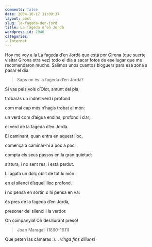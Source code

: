```yaml
---
comments: false
date: 2004-10-17 11:09:37
layout: post
slug: la-fageda-den-jord
title: La fageda d’en Jordà
wordpress_id: 2040
categories:
- Internet
---
```


Hoy me voy a la La fageda d’en Jordà que está por Girona (que suerte visitar Girona otra vez) todo el día a sacar fotos de ese lugar que me recomendaron mucho. Salimos unos cuantos bloguers para esa zona a pasar el día.





> Saps on és la fageda d’en Jordà?  

Si vas pels vols d’Olot, amunt del pla,  

trobaràs un indret verd i profond  

com mai cap més n’hagis trobat al món:  

un verd com d’aigua endins, profond i clar;  

el verd de la fageda d’en Jordà.  

El caminant, quan entra en aquest lloc,  

comença a caminar-hi a poc a poc;  

compta els seus passos en la gran quietud:  

s’atura, i no sent res, i està perdut.  

Li agafa un dolç oblit de tot lo món  

en el silenci d’aquell lloc profond,  

i no pensa en sortir, o hi pensa en va:  

és pres de la fageda d’en Jordà,  

presoner del silenci i la verdor.  

Oh companyia! Oh deslliurant presó!
> 
> Joan Maragall (1860-1911)





Que peten las cámaras :)… _vinga fins dilluns!_




 
